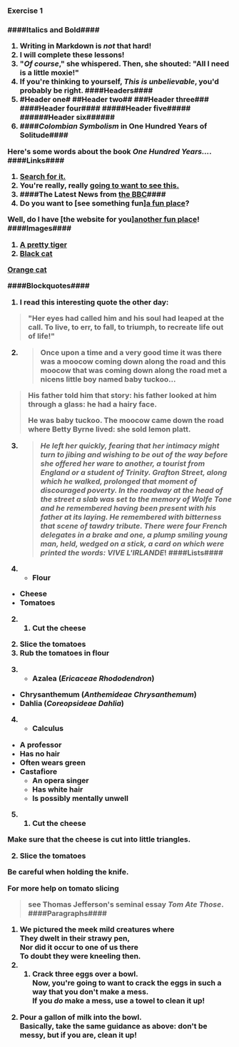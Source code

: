 <h3>Exercise 1<h3>

####Italics and Bold####
1)  Writing in Markdown is _not_ that hard!
2)  I **will** complete these lessons!
3)  "_Of course_," she whispered. Then, she shouted: "All I need is **a little moxie**!"
4)  If you're thinking to yourself, **_This is unbelievable_**, you'd probably be right.
####Headers####
1)  #Header one#
##Header two##
###Header three###
####Header four####
#####Header five#####
######Header six######
2)  ####_Colombian Symbolism_ in One Hundred Years of Solitude####

Here's some words about the book _One Hundred Years..._.
####Links####
1)  [Search for it.](www.google.com)
2)  You're **really, really** [going to want to see this.](www.dailykitten.com)
3)  ####The Latest News from [the BBC](www.bbc.com/news)####
4)  Do you want to [see something fun][a fun place](www.zombo.com)?

Well, do I have [the website for you][another fun place](www.stumbleupon.com)!
####Images####
1)  [A pretty tiger](https://upload.wikimedia.org/wikipedia/commons/5/56/Tiger.50.jpg)
2)  [Black cat][Black]

[Orange cat][Orange]

[Black]: https://upload.wikimedia.org/wikipedia/commons/a/a3/81_INF_DIV_SSI.jpg
[Orange]: http://icons.iconarchive.com/icons/google/noto-emoji-animals-nature/256/22221-cat-icon.png
####Blockquotes####
1)  I read this interesting quote the other day:

>"Her eyes had called him and his soul had leaped at the call. To live, to err, to fall, to triumph, to recreate life out of life!"
2)  >Once upon a time and a very good time it was there was a moocow coming down along the road and this moocow that was coming down along the road met a nicens little boy named baby tuckoo...
>
>His father told him that story: his father looked at him through a glass: he had a hairy face.
>
>He was baby tuckoo. The moocow came down the road where Betty Byrne lived: she sold lemon platt.
3)  >_He left her quickly, fearing that her intimacy might turn to jibing and wishing to be out of the way before she offered her ware to another, a tourist from England or a student of Trinity. Grafton Street, along which he walked, prolonged that moment of discouraged poverty. In the roadway at the head of the street a slab was set to the memory of Wolfe Tone and he remembered having been present with his father at its laying. He remembered with bitterness that scene of tawdry tribute. There were four French delegates in a brake and one, a plump smiling young man, held, wedged on a stick, a card on which were printed the words: VIVE L'IRLANDE_!
####Lists####
1)  * Flour 
* Cheese
* Tomatoes
2)  1. Cut the cheese
2. Slice the tomatoes
3. Rub the tomatoes in flour
3)  * Azalea (_Ericaceae Rhododendron_)
* Chrysanthemum (_Anthemideae Chrysanthemum_)
* Dahlia (_Coreopsideae Dahlia_)
4)  * Calculus 
   * A professor
   * Has no hair
   * Often wears green
* Castafiore
   * An opera singer
   * Has white hair
   * Is possibly mentally unwell
5)  1. Cut the cheese
  
 Make sure that the cheese is cut into little triangles.

2. Slice the tomatoes
  
 Be careful when holding the knife.
  
 For more help on tomato slicing 
>see Thomas Jefferson's seminal essay _Tom Ate Those_.
####Paragraphs####
1)  We pictured the meek mild creatures where  
They dwelt in their strawy pen,  
Nor did it occur to one of us there  
To doubt they were kneeling then.
2)  1. Crack three eggs over a bowl.  
Now, you're going to want to crack the eggs in such a way that you don't make a mess.  
If you _do_ make a mess, use a towel to clean it up!

2. Pour a gallon of milk into the bowl.  
Basically, take the same guidance as above: don't be messy, but if you are, clean it up!